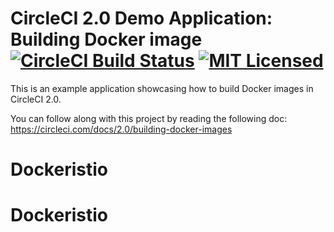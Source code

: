 # CircleCI 2.0 Demo Application: Building Docker image [![CircleCI Build Status](https://circleci.com/gh/circleci/cci-demo-docker.svg?style=shield)](https://circleci.com/gh/circleci/cci-demo-docker) [![MIT Licensed](https://img.shields.io/badge/license-MIT-blue.svg)](https://raw.githubusercontent.com/circleci/cci-demo-react/master/LICENSE)

This is an example application showcasing how to build Docker images in CircleCI 2.0.

You can follow along with this project by reading the following doc: https://circleci.com/docs/2.0/building-docker-images
# Dockeristio
# Dockeristio
